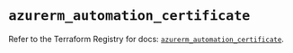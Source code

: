 # `azurerm_automation_certificate`

Refer to the Terraform Registry for docs: [`azurerm_automation_certificate`](https://registry.terraform.io/providers/hashicorp/azurerm/3.86.0/docs/resources/automation_certificate).
